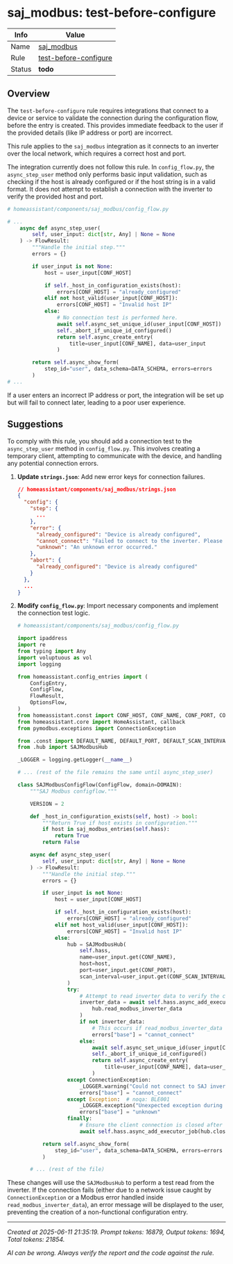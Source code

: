 # saj_modbus: test-before-configure

| Info   | Value                                                                    |
|--------|--------------------------------------------------------------------------|
| Name   | [saj_modbus](https://www.home-assistant.io/integrations/saj_modbus/) |
| Rule   | [test-before-configure](https://developers.home-assistant.io/docs/core/integration-quality-scale/rules/test-before-configure)                                                     |
| Status | **todo**                                                                     |

## Overview

The `test-before-configure` rule requires integrations that connect to a device or service to validate the connection during the configuration flow, before the entry is created. This provides immediate feedback to the user if the provided details (like IP address or port) are incorrect.

This rule applies to the `saj_modbus` integration as it connects to an inverter over the local network, which requires a correct host and port.

The integration currently does not follow this rule. In `config_flow.py`, the `async_step_user` method only performs basic input validation, such as checking if the host is already configured or if the host string is in a valid format. It does not attempt to establish a connection with the inverter to verify the provided host and port.

```python
# homeassistant/components/saj_modbus/config_flow.py

# ...
    async def async_step_user(
        self, user_input: dict[str, Any] | None = None
    ) -> FlowResult:
        """Handle the initial step."""
        errors = {}

        if user_input is not None:
            host = user_input[CONF_HOST]

            if self._host_in_configuration_exists(host):
                errors[CONF_HOST] = "already_configured"
            elif not host_valid(user_input[CONF_HOST]):
                errors[CONF_HOST] = "Invalid host IP"
            else:
                # No connection test is performed here.
                await self.async_set_unique_id(user_input[CONF_HOST])
                self._abort_if_unique_id_configured()
                return self.async_create_entry(
                    title=user_input[CONF_NAME], data=user_input
                )

        return self.async_show_form(
            step_id="user", data_schema=DATA_SCHEMA, errors=errors
        )
# ...
```

If a user enters an incorrect IP address or port, the integration will be set up but will fail to connect later, leading to a poor user experience.

## Suggestions

To comply with this rule, you should add a connection test to the `async_step_user` method in `config_flow.py`. This involves creating a temporary client, attempting to communicate with the device, and handling any potential connection errors.

1.  **Update `strings.json`**: Add new error keys for connection failures.

    ```json
    // homeassistant/components/saj_modbus/strings.json
    {
      "config": {
        "step": {
          ...
        },
        "error": {
          "already_configured": "Device is already configured",
          "cannot_connect": "Failed to connect to the inverter. Please check the host and port.",
          "unknown": "An unknown error occurred."
        },
        "abort": {
          "already_configured": "Device is already configured"
        }
      },
      ...
    }
    ```

2.  **Modify `config_flow.py`**: Import necessary components and implement the connection test logic.

    ```python
    # homeassistant/components/saj_modbus/config_flow.py

    import ipaddress
    import re
    from typing import Any
    import voluptuous as vol
    import logging

    from homeassistant.config_entries import (
        ConfigEntry,
        ConfigFlow,
        FlowResult,
        OptionsFlow,
    )
    from homeassistant.const import CONF_HOST, CONF_NAME, CONF_PORT, CONF_SCAN_INTERVAL
    from homeassistant.core import HomeAssistant, callback
    from pymodbus.exceptions import ConnectionException

    from .const import DEFAULT_NAME, DEFAULT_PORT, DEFAULT_SCAN_INTERVAL, DOMAIN
    from .hub import SAJModbusHub

    _LOGGER = logging.getLogger(__name__)

    # ... (rest of the file remains the same until async_step_user)

    class SAJModbusConfigFlow(ConfigFlow, domain=DOMAIN):
        """SAJ Modbus configflow."""

        VERSION = 2

        def _host_in_configuration_exists(self, host) -> bool:
            """Return True if host exists in configuration."""
            if host in saj_modbus_entries(self.hass):
                return True
            return False

        async def async_step_user(
            self, user_input: dict[str, Any] | None = None
        ) -> FlowResult:
            """Handle the initial step."""
            errors = {}

            if user_input is not None:
                host = user_input[CONF_HOST]

                if self._host_in_configuration_exists(host):
                    errors[CONF_HOST] = "already_configured"
                elif not host_valid(user_input[CONF_HOST]):
                    errors[CONF_HOST] = "Invalid host IP"
                else:
                    hub = SAJModbusHub(
                        self.hass,
                        name=user_input.get(CONF_NAME),
                        host=host,
                        port=user_input.get(CONF_PORT),
                        scan_interval=user_input.get(CONF_SCAN_INTERVAL),
                    )
                    try:
                        # Attempt to read inverter data to verify the connection
                        inverter_data = await self.hass.async_add_executor_job(
                            hub.read_modbus_inverter_data
                        )
                        if not inverter_data:
                            # This occurs if read_modbus_inverter_data returns {} on Modbus error
                            errors["base"] = "cannot_connect"
                        else:
                            await self.async_set_unique_id(user_input[CONF_HOST])
                            self._abort_if_unique_id_configured()
                            return self.async_create_entry(
                                title=user_input[CONF_NAME], data=user_input
                            )
                    except ConnectionException:
                        _LOGGER.warning("Could not connect to SAJ inverter at %s", host)
                        errors["base"] = "cannot_connect"
                    except Exception:  # noqa: BLE001
                        _LOGGER.exception("Unexpected exception during connection test")
                        errors["base"] = "unknown"
                    finally:
                        # Ensure the client connection is closed after the test
                        await self.hass.async_add_executor_job(hub.close)

            return self.async_show_form(
                step_id="user", data_schema=DATA_SCHEMA, errors=errors
            )

        # ... (rest of the file)
    ```

These changes will use the `SAJModbusHub` to perform a test read from the inverter. If the connection fails (either due to a network issue caught by `ConnectionException` or a Modbus error handled inside `read_modbus_inverter_data`), an error message will be displayed to the user, preventing the creation of a non-functional configuration entry.

---

_Created at 2025-06-11 21:35:19. Prompt tokens: 16879, Output tokens: 1694, Total tokens: 21854._

_AI can be wrong. Always verify the report and the code against the rule._
